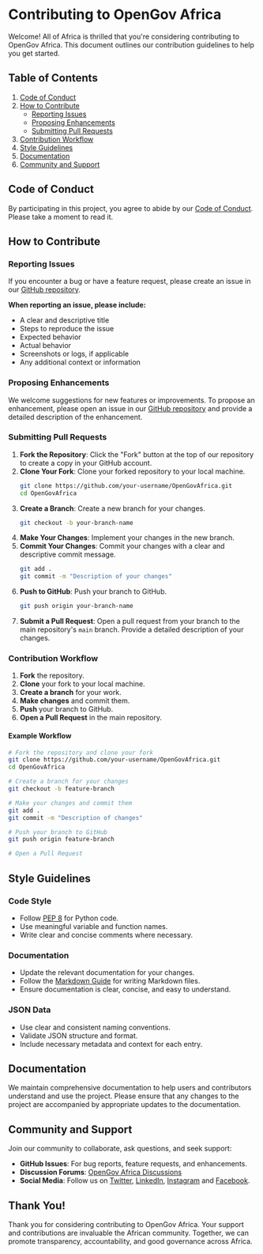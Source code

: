 # Contributing to OpenGov Africa

Welcome! All of Africa is thrilled that you're considering contributing to OpenGov Africa. This document outlines our contribution guidelines to help you get started.

## Table of Contents

1. [Code of Conduct](#code-of-conduct)
2. [How to Contribute](#how-to-contribute)
   - [Reporting Issues](#reporting-issues)
   - [Proposing Enhancements](#proposing-enhancements)
   - [Submitting Pull Requests](#submitting-pull-requests)
3. [Contribution Workflow](#contribution-workflow)
4. [Style Guidelines](#style-guidelines)
5. [Documentation](#documentation)
6. [Community and Support](#community-and-support)

## Code of Conduct

By participating in this project, you agree to abide by our [Code of Conduct](CODE_OF_CONDUCT.md). Please take a moment to read it.

## How to Contribute

### Reporting Issues

If you encounter a bug or have a feature request, please create an issue in our [GitHub repository](https://github.com/OpenGovAfrica/OpenGovAfrica/issues). 

**When reporting an issue, please include:**
- A clear and descriptive title
- Steps to reproduce the issue
- Expected behavior
- Actual behavior
- Screenshots or logs, if applicable
- Any additional context or information

### Proposing Enhancements

We welcome suggestions for new features or improvements. To propose an enhancement, please open an issue in our [GitHub repository](https://github.com/OpenGovAfrica/OpenGovAfrica/issues) and provide a detailed description of the enhancement.

### Submitting Pull Requests

1. **Fork the Repository**: Click the "Fork" button at the top of our repository to create a copy in your GitHub account.
2. **Clone Your Fork**: Clone your forked repository to your local machine.
   ```sh
   git clone https://github.com/your-username/OpenGovAfrica.git
   cd OpenGovAfrica
   ```
3. **Create a Branch**: Create a new branch for your changes.
   ```sh
   git checkout -b your-branch-name
   ```
4. **Make Your Changes**: Implement your changes in the new branch.
5. **Commit Your Changes**: Commit your changes with a clear and descriptive commit message.
   ```sh
   git add .
   git commit -m "Description of your changes"
   ```
6. **Push to GitHub**: Push your branch to GitHub.
   ```sh
   git push origin your-branch-name
   ```
7. **Submit a Pull Request**: Open a pull request from your branch to the main repository's `main` branch. Provide a detailed description of your changes.

### Contribution Workflow

1. **Fork** the repository.
2. **Clone** your fork to your local machine.
3. **Create a branch** for your work.
4. **Make changes** and commit them.
5. **Push** your branch to GitHub.
6. **Open a Pull Request** in the main repository.

#### Example Workflow

```sh
# Fork the repository and clone your fork
git clone https://github.com/your-username/OpenGovAfrica.git
cd OpenGovAfrica

# Create a branch for your changes
git checkout -b feature-branch

# Make your changes and commit them
git add .
git commit -m "Description of changes"

# Push your branch to GitHub
git push origin feature-branch

# Open a Pull Request
```

## Style Guidelines

### Code Style

- Follow [PEP 8](https://www.python.org/dev/peps/pep-0008/) for Python code.
- Use meaningful variable and function names.
- Write clear and concise comments where necessary.

### Documentation

- Update the relevant documentation for your changes.
- Follow the [Markdown Guide](https://www.markdownguide.org/basic-syntax/) for writing Markdown files.
- Ensure documentation is clear, concise, and easy to understand.

### JSON Data

- Use clear and consistent naming conventions.
- Validate JSON structure and format.
- Include necessary metadata and context for each entry.

## Documentation

We maintain comprehensive documentation to help users and contributors understand and use the project. Please ensure that any changes to the project are accompanied by appropriate updates to the documentation.

## Community and Support

Join our community to collaborate, ask questions, and seek support:

- **GitHub Issues**: For bug reports, feature requests, and enhancements.
- **Discussion Forums**: [OpenGov Africa Discussions](https://github.com/OpenGovAfrica/OpenGovAfrica/discussions)
- **Social Media**: Follow us on [Twitter](https://twitter.com/OpenGovAfrica), [LinkedIn](https://www.linkedin.com/company/104341081), [Instagram](https://instagram.com/OpenGovAfrica) and [Facebook](https://facebook.com/OpenGovAfrica).

## Thank You!

Thank you for considering contributing to OpenGov Africa. Your support and contributions are invaluable the African community. Together, we can promote transparency, accountability, and good governance across Africa.
